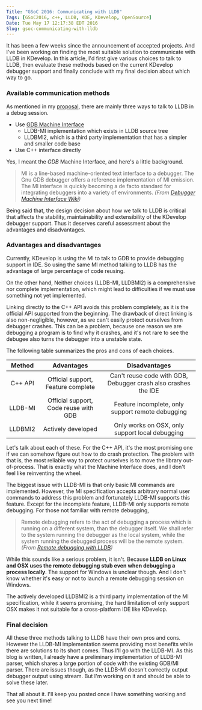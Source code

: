 ```yaml
---
Title: "GSoC 2016: Communicating with LLDB"
Tags: [GSoC2016, c++, LLDB, KDE, KDevelop, OpenSource]
Date: Tue May 17 12:17:38 EDT 2016
Slug: gsoc-communicating-with-lldb
---
```


It has been a few weeks since the announcement of accepted projects. And I've been working on finding the most suitable solution to communicate with LLDB in KDevelop. In this article, I'd first give various choices to talk to LLDB, then evaluate these methods based on the current KDevelop debugger support and finally conclude with my final decision about which way to go.

### Available communication methods

As mentioned in my [proposal]({filename}/gsoc-kdevelop-lldb-support.md), there are mainly three ways to talk to LLDB in a debug session.

- Use [GDB Machine Interface](https://sourceware.org/gdb/onlinedocs/gdb/GDB_002fMI.html#GDB_002fMI)
	* LLDB-MI implementation which exists in LLDB source tree
	* LLDBMI2, which is a third party implementation that has a simpler and smaller code base
- Use C++ interface directly

Yes, I meant the *GDB* Machine Interface, and here's a little background.

> MI is a line-based machine-oriented text interface to a debugger. The Gnu GDB debugger offers a reference implementation of MI emission. The MI interface is quickly becoming a de facto standard for integrating debuggers into a variety of environments.  *(From [Debugger Machine Interface Wiki](https://wiki.linuxfoundation.org/en/Debugger_Machine_Interface_(DMI)))*


Being said that, the design decision about how we talk to LLDB is critical that affects the stability, maintainability and extensibility of the KDevelop debugger support. Thus it deserves careful assessment about the advantages and disadvantages.

### Advantages and disadvantages

Currently, KDevelop is using the MI to talk to GDB to provide debugging support in IDE. So using the same MI method talking to LLDB has the advantage of large percentage of code reusing.

On the other hand, Neither choices (LLDB-MI, LLDBMI2) is a comprehensive nor complete implementation, which might lead to difficulties if we must use something not yet implemented.

Linking directly to the C++ API avoids this problem completely, as it is the official API supported from the beginning. The drawback of direct linking is also non-negligible, however, as we can't easily protect ourselves from debugger crashes. This can be a problem, because one reason we are debugging a program is to find why it crashes, and it's not rare to see the debugee also turns the debugger into a unstable state.

The following table summarizes the pros and cons of each choices.

Method | Advantages | Disadvantages
:---: | :---: | :---:
C++ API | Official support, Feature complete | Can't reuse code with GDB, Debugger crash also crashes the IDE
LLDB-MI | Official support, Code reuse with GDB | Feature incomplete, only support remote debugging
LLDBMI2 | Actively developed | Only works on OSX, only support local debugging


Let's talk about each of these. For the C++ API, it's the most promising one if we can somehow figure out how to do crash protection. The problem with that is, the most reliable way to protect ourselves is to move the library out-of-process. That is exactly what the Machine Interface does, and I don't feel like reinventing the wheel.

The biggest issue with LLDB-MI is that only basic MI commands are implemented. However, the MI specification accepts arbitrary normal user commands to address this problem and fortunately LLDB-MI supports this feature. Except for the incomplete feature, LLDB-MI only supports remote debugging. For those not familiar with remote debugging,

> Remote debugging refers to the act of debugging a process which is running on a different system, than the debugger itself. We shall refer to the system running the debugger as the local system, while the system running the debugged process will be the remote system.  *(From [Remote debugging with LLDB](http://lldb.llvm.org/remote.html))*

While this sounds like a serious problem, it isn't. Because **LLDB on Linux and OSX uses the remote debugging stub even when debugging a process locally**.
The support for Windows is unclear though. And I don't know whether it's easy or not to launch a remote debugging session on Windows.

The actively developed LLDBMI2 is a third party implementation of the MI specification, while it seems promising, the hard limitation of only support OSX makes it not suitable for a cross-platform IDE like KDevelop.

### Final decision
All these three methods talking to LLDB have their own pros and cons. However the LLDB-MI implementation seems providing most benefits while there are solutions to its short comes. Thus I'll go with the LLDB-MI. As this blog is written, I already have a preliminary implementation of LLDB-MI parser, which shares a large portion of code with the existing GDB/MI parser. There are issues though, as the LLDB-MI doesn't correctly output debugger output using stream. But I'm working on it and should be able to solve these later.

That all about it. I'll keep you posted once I have something working and see you next time!